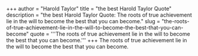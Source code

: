 +++
author = "Harold Taylor"
title = "the best Harold Taylor Quote"
description = "the best Harold Taylor Quote: The roots of true achievement lie in the will to become the best that you can become."
slug = "the-roots-of-true-achievement-lie-in-the-will-to-become-the-best-that-you-can-become"
quote = '''The roots of true achievement lie in the will to become the best that you can become.'''
+++
The roots of true achievement lie in the will to become the best that you can become.
